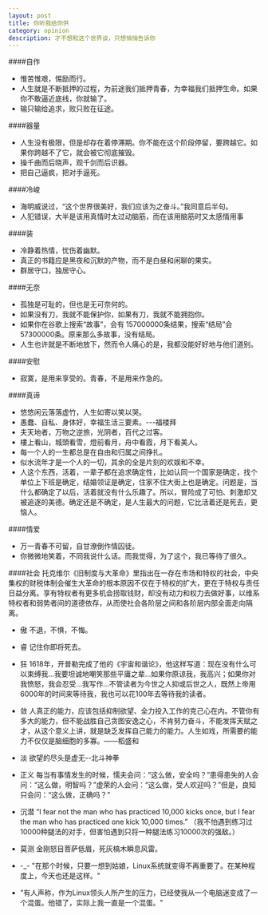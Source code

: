 ```yaml
---
layout: post
title: 你听我给你供
category: opinion
description: 才不想和这个世界谈，只想悄悄告诉你
---
```


####自作
* 惟苦惟艰，惕励而行。
* 人生就是不断抵押的过程，为前途我们抵押青春，为幸福我们抵押生命。如果你不敢逼近底线，你就输了。
* 输只输给追求，败只败在征途。

####器量    
* 人生没有极限，但是却存在着停滞期。你不能在这个阶段停留，要跨越它。如果你跨越不了它，就会被它彻底摧毁。
* 操千曲而后晓声，观千剑而后识器。
* 把自己逼疯，把对手逼死。

####冷峻
* 海明威说过，“这个世界很美好，我们应该为之奋斗。”我同意后半句。
* 人犯错误，大半是该用真情时太过动脑筋，而在该用脑筋时又太感情用事

####装
* 冷静着热情，忧伤着幽默。
* 真正的书籍应是黑夜和沉默的产物，而不是白昼和闲聊的果实。
* 群居守口，独居守心。

####无奈
* 孤独是可耻的，但也是无可奈何的。
* 如果没有刀，我就不能保护你，如果有刀，我就不能拥抱你。
* 如果你在谷歌上搜索“故事”，会有 157000000条结果，搜索“结局”会57300000条。原来那么多故事，没有结局。
* 人生也许就是不断地放下，然而令人痛心的是，我都没能好好地与他们道别。

####安慰
* 寂寞，是用来享受的。青春，不是用来作急的。

####真谛
* 悠悠闲云落落虚竹，人生如寄以笑以哭。
* 愚蠢、自私、身体好，幸福生活三要素。---福楼拜
* 夫天地者，万物之逆旅，光阴者，百代之过客。
* 樓上看山，城頭看雪，燈前看月，舟中看霞，月下看美人。
* 每一个人的一生都总是在自由和归属之间挣扎。
* 似水流年才是一个人的一切，其余的全是片刻的欢娱和不幸。
* 人这个东西，活着，一辈子都在追求确定性，比如认同一个国家是确定，找个单位上下班是确定，结婚领证是确定，住家不住大街上也是确定。问题是，当什么都确定了以后，活着就没有什么乐趣了。所以，冒险成了可怕、刺激却又被追逐的美德。确定还是不确定，是人生最大的问题，它比活着还是死去，更恼人。

####情爱 
* 万一青春不可留，自甘潦倒作情囚徒。
* 你微微地笑着，不同我说什么话。而我觉得，为了这个，我已等待了很久。

####社会
  托克维尔《旧制度与大革命》里指出在一存在市场和特权的社会，中央集权的财税体制会催生大革命的根本原因不仅在于特权的扩大，更在于特权与责任日益分离。享有特权者有更多机会捞取钱财，却没有动力和权力去做好事，以维系特权者和弱势者间的道德依存，从而使社会各阶层之间和各阶层内部全面走向隔离。

* 傲 不退，不惧，不悔。
* 睿 记住你即将死去。
* 狂 1618年，开普勒完成了他的《宇宙和谐论》，他这样写道：现在没有什么可以束缚我…我要坦诚地嘲笑那些平庸之辈…如果你原谅我，我高兴；如果你对我愤怒，我会忍受…我写作…不管读者为今世之人抑或后世之人，既然上帝用6000年的时间来等待我，我也可以花100年去等待我的读者。
* 敛 人真正的能力，应该包括抑制欲望、全力投入工作的克己心在内。不管你有多大的能力，但不能战胜自己贪图安逸之心，不肯努力奋斗，不能发挥天赋之才，从这个意义上讲，就是缺乏发挥自己能力的能力。人生如戏，所需要的能力不仅仅是脑细胞的多寡。——稻盛和
* 淡 欲望的尽头是虚无--北斗神拳

* 正义 每当有事情发生的时候，懦夫会问：“这么做，安全吗？”患得患失的人会问：“这么做，明智吗？”虚荣的人会问：“这么做，受人欢迎吗？”但是，良知只会问：“这么做，正确吗？”

* 沉潜 “I fear not the man who has practiced 10,000 kicks once, but I fear the man who has practiced one kick 10,000 times.” （我不怕遇到练习过10000种腿法的对手，但害怕遇到只将一种腿法练习10000次的强敌。）

* 莫测 金刚怒目菩萨低眉，死灰槁木瞬息风雷。

* -_-  "在那个时候，只要一想到姑娘，Linux系统就变得不再重要了。在某种程度上，今天也还是这样。"
* "有人声称，作为Linux领头人所产生的压力，已经使我从一个电脑迷变成了一个混蛋。他错了，实际上我一直是一个混蛋。"